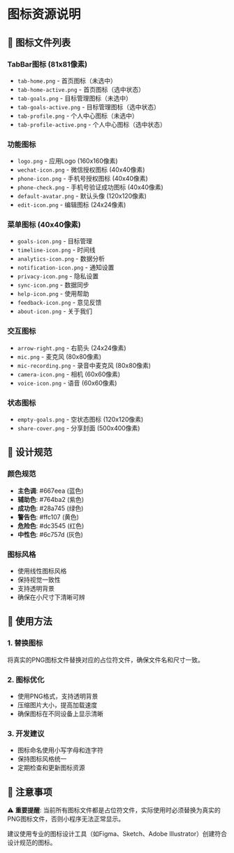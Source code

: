 # 图标资源说明

## 📱 图标文件列表

### TabBar图标 (81x81像素)
- `tab-home.png` - 首页图标（未选中）
- `tab-home-active.png` - 首页图标（选中状态）
- `tab-goals.png` - 目标管理图标（未选中）
- `tab-goals-active.png` - 目标管理图标（选中状态）
- `tab-profile.png` - 个人中心图标（未选中）
- `tab-profile-active.png` - 个人中心图标（选中状态）

### 功能图标
- `logo.png` - 应用Logo (160x160像素)
- `wechat-icon.png` - 微信授权图标 (40x40像素)
- `phone-icon.png` - 手机号授权图标 (40x40像素)
- `phone-check.png` - 手机号验证成功图标 (40x40像素)
- `default-avatar.png` - 默认头像 (120x120像素)
- `edit-icon.png` - 编辑图标 (24x24像素)

### 菜单图标 (40x40像素)
- `goals-icon.png` - 目标管理
- `timeline-icon.png` - 时间线
- `analytics-icon.png` - 数据分析
- `notification-icon.png` - 通知设置
- `privacy-icon.png` - 隐私设置
- `sync-icon.png` - 数据同步
- `help-icon.png` - 使用帮助
- `feedback-icon.png` - 意见反馈
- `about-icon.png` - 关于我们

### 交互图标
- `arrow-right.png` - 右箭头 (24x24像素)
- `mic.png` - 麦克风 (80x80像素)
- `mic-recording.png` - 录音中麦克风 (80x80像素)
- `camera-icon.png` - 相机 (60x60像素)
- `voice-icon.png` - 语音 (60x60像素)

### 状态图标
- `empty-goals.png` - 空状态图标 (120x120像素)
- `share-cover.png` - 分享封面 (500x400像素)

## 🎨 设计规范

### 颜色规范
- **主色调**: #667eea (蓝色)
- **辅助色**: #764ba2 (紫色)
- **成功色**: #28a745 (绿色)
- **警告色**: #ffc107 (黄色)
- **危险色**: #dc3545 (红色)
- **中性色**: #6c757d (灰色)

### 图标风格
- 使用线性图标风格
- 保持视觉一致性
- 支持透明背景
- 确保在小尺寸下清晰可辨

## 🔧 使用方法

### 1. 替换图标
将真实的PNG图标文件替换对应的占位符文件，确保文件名和尺寸一致。

### 2. 图标优化
- 使用PNG格式，支持透明背景
- 压缩图片大小，提高加载速度
- 确保图标在不同设备上显示清晰

### 3. 开发建议
- 图标命名使用小写字母和连字符
- 保持图标风格统一
- 定期检查和更新图标资源

## 📝 注意事项

⚠️ **重要提醒**: 当前所有图标文件都是占位符文件，实际使用时必须替换为真实的PNG图标文件，否则小程序无法正常显示。

建议使用专业的图标设计工具（如Figma、Sketch、Adobe Illustrator）创建符合设计规范的图标。
